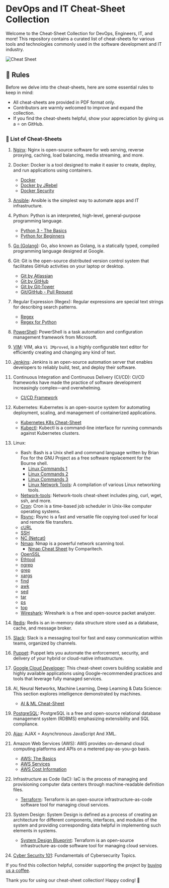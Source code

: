 # DevOps and IT Cheat-Sheet Collection

Welcome to the Cheat-Sheet Collection for DevOps, Engineers, IT, and more! This repository contains a curated list of cheat-sheets for various tools and technologies commonly used in the software development and IT industry.

![Cheat Sheet](~img/cheatcheet.jpg)

## :scroll: Rules

Before we delve into the cheat-sheets, here are some essential rules to keep in mind:

* All cheat-sheets are provided in PDF format only.
* Contributors are warmly welcomed to improve and expand the collection.
* If you find the cheat-sheets helpful, show your appreciation by giving us a :star: on GitHub.

### :pushpin: List of Cheat-Sheets

1. [Nginx](pdf/nginx.pdf): Nginx is open-source software for web serving, reverse proxying, caching, load balancing, media streaming, and more.

1. Docker: Docker is a tool designed to make it easier to create, deploy, and run applications using containers.
   - [Docker](pdf/docker.pdf)
   - [Docker by JRebel](pdf/docker_by_jrebel.pdf)
   - [Docker Security](pdf/docker-security.pdf)

1. [Ansible](pdf/ansible.pdf): Ansible is the simplest way to automate apps and IT infrastructure.

1. Python: Python is an interpreted, high-level, general-purpose programming language.
   - [Python 3 - The Basics](pdf/cheatsheet-python-grok.pdf)
   - [Python for Beginners](pdf/python_beginners.pdf)

1. [Go (Golang)](pdf/go_golang.pdf): Go, also known as Golang, is a statically typed, compiled programming language designed at Google.

1. Git: Git is the open-source distributed version control system that facilitates GitHub activities on your laptop or desktop.
   - [Git by Atlassian](pdf/atlassian-git-cheatsheet.pdf)
   - [Git by GitHub](pdf/git_by_github.pdf)
   - [Git by Git-Tower](pdf/git_by_git-tower.pdf)
   - [Git/GitHub - Pull Request](pdf/github.pdf)

1. Regular Expression (Regex): Regular expressions are special text strings for describing search patterns.
   - [Regex](pdf/regex.pdf)
   - [Regex for Python](pdf/python-regular-expression-regex.pdf)

1. [PowerShell](pdf/Powershell.pdf): PowerShell is a task automation and configuration management framework from Microsoft.

1. [VIM](pdf/vim-cheat-sheet.pdf): VIM, aka `Vi IMproved`, is a highly configurable text editor for efficiently creating and changing any kind of text.

1. [Jenkins](pdf/Jenkins-Cheat-Sheet-converted.pdf): Jenkins is an open-source automation server that enables developers to reliably build, test, and deploy their software.

1. Continuous Integration and Continuous Delivery (CI/CD): CI/CD frameworks have made the practice of software development increasingly complex—and overwhelming.
   - [CI/CD Framework](pdf/cicd-framework_by_densify.pdf)

1. Kubernetes: Kubernetes is an open-source system for automating deployment, scaling, and management of containerized applications.
   - [Kubernetes K8s Cheat-Sheet](pdf/Kubernetes-Cheat-Sheet.pdf)
   - [Kubectl](pdf/kubectl.pdf): Kubectl is a command-line interface for running commands against Kubernetes clusters.

1. Linux:
   - Bash: Bash is a Unix shell and command language written by Brian Fox for the GNU Project as a free software replacement for the Bourne shell.
     - [Linux Commands 1](pdf/linux-bash.pdf)
     - [Linux Commands 2](pdf/linux-bash-terminal.pdf)
     - [Linux Commands 3](pdf/linux_commands.pdf)
     - [Linux Network Tools](pdf/linux-networking-tool): A compilation of various Linux networking tools.
   - [Network-tools](pdf/linux-networing-tools.pdf): Network-tools cheat-sheet includes ping, curl, wget, ssh, and more.
   - [Cron](pdf/cron.pdf): Cron is a time-based job scheduler in Unix-like computer operating systems.
   - [Rsync](pdf/rsync.pdf): Rsync is a fast and versatile file copying tool used for local and remote file transfers.
   - [cURL](pdf/curl.pdf)
   - [SSH](pdf/ssh.pdf)
   - [NC (Netcat)](pdf/netcat.pdf)
   - [Nmap](pdf/nmap.pdf): Nmap is a powerful network scanning tool.
     - [Nmap Cheat Sheet](pdf/Nmap-Cheat-Sheet.pdf) by Comparitech.
   - [OpenSSL](pdf/openssl.pdf)
   - [Ethtool](pdf/ethtool.pdf)
   - [ngrep](pdf/ngrep.pdf)
   - [grep](pdf/grep.pdf)
   - [xargs](pdf/xargs.pdf)
   - [find](pdf/find.pdf)
   - [awk](pdf/awk.pdf)
   - [sed](pdf/sed.pdf)
   - [tar](pdf/tar.pdf)
   - [ps](pdf/ps.pdf)
   - [top](pdf/top.pdf)
   - [Wireshark](pdf/wireshark.pdf): Wireshark is a free and open-source packet analyzer.

1. [Redis](pdf/redis.pdf): Redis is an in-memory data structure store used as a database, cache, and message broker.

1. [Slack](pdf/slack.pdf): Slack is a messaging tool for fast and easy communication within teams, organized by channels.

1. [Puppet](pdf/puppet): Puppet lets you automate the enforcement, security, and delivery of your hybrid or cloud-native infrastructure.

1. [Google Cloud Developer](pdf/GoogleCloudDeveloper.pdf): This cheat-sheet covers building scalable and highly available applications using Google-recommended practices and tools that leverage fully managed services.

1. AI, Neural Networks, Machine Learning, Deep Learning & Data Science: This section explores intelligence demonstrated by machines.
   - [AI & ML Cheat-Sheet](pdf/AI_ML.pdf)

1. [PostgreSQL](pdf/PostgreSQL-Cheat-Sheet.pdf): PostgreSQL is a free and open-source relational database management system (RDBMS) emphasizing extensibility and SQL compliance.

1. [Ajax](pdf/ajax.pdf): AJAX = Asynchronous JavaScript And XML.

1. Amazon Web Services (AWS): AWS provides on-demand cloud computing platforms and APIs on a metered pay-as-you-go basis.
   - [AWS: The Basics](pdf/AWS-Basic-Cheat-Sheet.pdf)
   - [AWS Services](pdf/aws-services.pdf)
   - [AWS Cost Information](pdf/aws-cost.pdf)

1. Infrastructure as Code (IaC): IaC is the process of managing and provisioning computer data centers through machine-readable definition files.
   - [Terraform](pdf/terraform-cheatsheet1-.pdf): Terraform is an open-source infrastructure-as-code software tool for managing cloud services.

1. System Design: System Design is defined as a process of creating an architecture for different components, interfaces, and modules of the system and providing corresponding data helpful in implementing such elements in systems.
   - [System Design Blueprint](pdf/System_Design_Blueprint.pdf): Terraform is an open-source infrastructure-as-code software tool for managing cloud services.

1. [Cyber Security 101](pdf/cybersecurity-101.gif): Fundamentals of Cybersecurity Topics.

If you find this collection helpful, consider supporting the project by [buying us a coffee](https://www.buymeacoffee.com/haim_cohen).

Thank you for using our cheat-sheet collection! Happy coding! :rocket:
